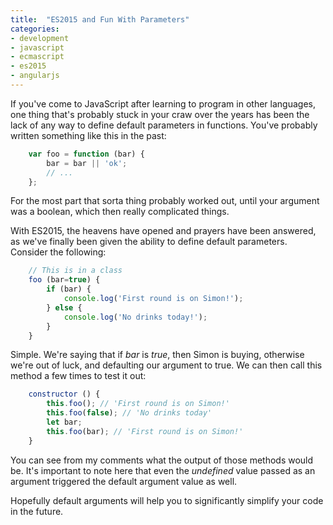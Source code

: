 ```yaml
---
title:  "ES2015 and Fun With Parameters"
categories: 
- development 
- javascript
- ecmascript
- es2015
- angularjs
---
```


If you've come to JavaScript after learning to program in other languages, one thing that's probably stuck in
your craw over the years has been the lack of any way to define default parameters in functions. You've probably
written something like this in the past:

```js
	var foo = function (bar) {
		bar = bar || 'ok';
		// ...
	};
```

For the most part that sorta thing probably worked out, until your argument was a boolean, which then really
complicated things.

With ES2015, the heavens have opened and prayers have been answered, as we've finally been given the ability to
define default parameters. Consider the following:

```js
	// This is in a class
	foo (bar=true) {
		if (bar) {
			console.log('First round is on Simon!');
		} else {
			console.log('No drinks today!');
		}
	}
```

Simple. We're saying that if *bar* is *true*, then Simon is buying, otherwise we're out of luck,
and defaulting our argument to true. We can then call this method a few times to test it out:

```js
	constructor () {
		this.foo(); // 'First round is on Simon!'
		this.foo(false); // 'No drinks today'
		let bar;
		this.foo(bar); // 'First round is on Simon!'
	}
```

You can see from my comments what the output of those methods would be. It's important to note here that even
the *undefined* value passed as an argument triggered the default argument value as well.

Hopefully default arguments will help you to significantly simplify your code in the future.